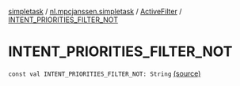 [simpletask](../../index.md) / [nl.mpcjanssen.simpletask](../index.md) / [ActiveFilter](index.md) / [INTENT_PRIORITIES_FILTER_NOT](.)

# INTENT_PRIORITIES_FILTER_NOT

`const val INTENT_PRIORITIES_FILTER_NOT: String` [(source)](https://github.com/mpcjanssen/simpletask-android/blob/master/src/main/java/nl/mpcjanssen/simpletask/ActiveFilter.kt#L331)